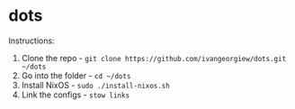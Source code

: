 # dots

Instructions:
1) Clone the repo - `git clone https://github.com/ivangeorgiew/dots.git ~/dots`
2) Go into the folder - `cd ~/dots`
3) Install NixOS - `sudo ./install-nixos.sh`
4) Link the configs - `stow links`
